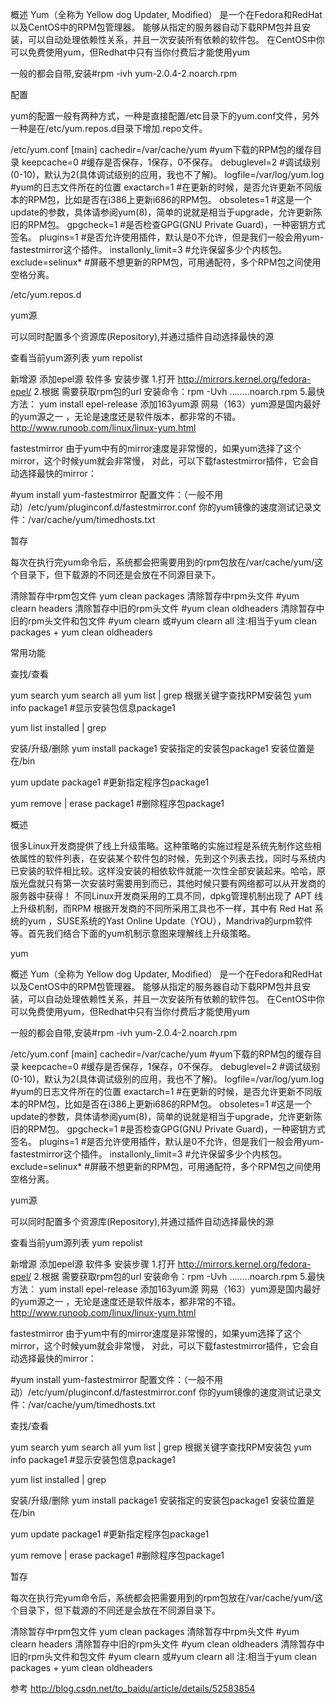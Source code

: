 概述
Yum（全称为 Yellow dog Updater, Modified）
是一个在Fedora和RedHat以及CentOS中的RPM包管理器。
能够从指定的服务器自动下载RPM包并且安装，可以自动处理依赖性关系，并且一次安装所有依赖的软件包。
在CentOS中你可以免费使用yum，但Redhat中只有当你付费后才能使用yum

一般的都会自带,安装#rpm -ivh yum-2.0.4-2.noarch.rpm



配置

yum的配置一般有两种方式，一种是直接配置/etc目录下的yum.conf文件，另外一种是在/etc/yum.repos.d目录下增加.repo文件。

/etc/yum.conf 
[main]
cachedir=/var/cache/yum         #yum下载的RPM包的缓存目录
keepcache=0            		 #缓存是否保存，1保存，0不保存。
debuglevel=2           		 #调试级别(0-10)，默认为2(具体调试级别的应用，我也不了解)。
logfile=/var/log/yum.log            #yum的日志文件所在的位置
exactarch=1             		#在更新的时候，是否允许更新不同版本的RPM包，比如是否在i386上更新i686的RPM包。
obsoletes=1            		 #这是一个update的参数，具体请参阅yum(8)，简单的说就是相当于upgrade，允许更新陈旧的RPM包。
gpgcheck=1            		 #是否检查GPG(GNU Private Guard)，一种密钥方式签名。
plugins=1           			 #是否允许使用插件，默认是0不允许，但是我们一般会用yum-fastestmirror这个插件。
installonly_limit=3        		 #允许保留多少个内核包。
exclude=selinux*       		  #屏蔽不想更新的RPM包，可用通配符，多个RPM包之间使用空格分离。

/etc/yum.repos.d




yum源

可以同时配置多个资源库(Repository),并通过插件自动选择最快的源

查看当前yum源列表
yum repolist

新增源
添加epel源
软件多
安装步骤
1.打开 http://mirrors.kernel.org/fedora-epel/
2.根据 需要获取rpm包的url
   安装命令：rpm -Uvh ........noarch.rpm
5.最快方法：
yum  install epel-release
添加163yum源
网易（163）yum源是国内最好的yum源之一 ，无论是速度还是软件版本，都非常的不错。
http://www.runoob.com/linux/linux-yum.html

fastestmirror 
由于yum中有的mirror速度是非常慢的，如果yum选择了这个mirror，这个时候yum就会非常慢，
对此，可以下载fastestmirror插件，它会自动选择最快的mirror： 

#yum install yum-fastestmirror 
配置文件：（一般不用动）/etc/yum/pluginconf.d/fastestmirror.conf 
你的yum镜像的速度测试记录文件：/var/cache/yum/timedhosts.txt 

暂存

每次在执行完yum命令后，系统都会把需要用到的rpm包放在/var/cache/yum/这个目录下，但下载源的不同还是会放在不同源目录下。

清除暂存中rpm包文件  yum clean packages 
清除暂存中rpm头文件 
#yum clearn headers 
清除暂存中旧的rpm头文件 
#yum clean oldheaders 
清除暂存中旧的rpm头文件和包文件 
#yum clearn 或#yum clearn all 
注:相当于yum clean packages + yum clean oldheaders 



常用功能

查找/查看

yum search <keyword>
yum search all <keyword>
yum list | grep  <keyword>
根据关键字查找RPM安装包
yum info package1 
#显示安装包信息package1

yum list installed  | grep 


安装/升级/删除
yum install package1 
安装指定的安装包package1
安装位置是在/bin

yum update package1
 #更新指定程序包package1

yum remove | erase package1 
#删除程序包package1



概述

很多Linux开发商提供了线上升级策略。这种策略的实施过程是系统先制作这些相依属性的软件列表，在安装某个软件包的时候，先到这个列表去找，同时与系统内已安装的软件相比较。这样没安装的相依软件就能一次性全部安装起来。哈哈，原版光盘就只有第一次安装时需要用到而已，其他时候只要有网络都可以从开发商的服务器中获得！
不同Linux开发商采用的工具不同，dpkg管理机制出现了 APT 线上升级机制，而RPM 根据开发商的不同所采用工具也不一样，其中有 Red Hat 系统的yum ，SUSE系统的Yast Online Update（YOU），Mandriva的urpm软件等。首先我们结合下面的yum机制示意图来理解线上升级策略。


yum

概述
Yum（全称为 Yellow dog Updater, Modified）
是一个在Fedora和RedHat以及CentOS中的RPM包管理器。
能够从指定的服务器自动下载RPM包并且安装，可以自动处理依赖性关系，并且一次安装所有依赖的软件包。
在CentOS中你可以免费使用yum，但Redhat中只有当你付费后才能使用yum

一般的都会自带,安装#rpm -ivh yum-2.0.4-2.noarch.rpm


/etc/yum.conf 
[main]
cachedir=/var/cache/yum         #yum下载的RPM包的缓存目录
keepcache=0            		 #缓存是否保存，1保存，0不保存。
debuglevel=2           		 #调试级别(0-10)，默认为2(具体调试级别的应用，我也不了解)。
logfile=/var/log/yum.log            #yum的日志文件所在的位置
exactarch=1             		#在更新的时候，是否允许更新不同版本的RPM包，比如是否在i386上更新i686的RPM包。
obsoletes=1            		 #这是一个update的参数，具体请参阅yum(8)，简单的说就是相当于upgrade，允许更新陈旧的RPM包。
gpgcheck=1            		 #是否检查GPG(GNU Private Guard)，一种密钥方式签名。
plugins=1           			 #是否允许使用插件，默认是0不允许，但是我们一般会用yum-fastestmirror这个插件。
installonly_limit=3        		 #允许保留多少个内核包。
exclude=selinux*       		  #屏蔽不想更新的RPM包，可用通配符，多个RPM包之间使用空格分离。




yum源

可以同时配置多个资源库(Repository),并通过插件自动选择最快的源

查看当前yum源列表
yum repolist

新增源
添加epel源
软件多
安装步骤
1.打开 http://mirrors.kernel.org/fedora-epel/
2.根据 需要获取rpm包的url
   安装命令：rpm -Uvh ........noarch.rpm
5.最快方法：
yum  install epel-release
添加163yum源
网易（163）yum源是国内最好的yum源之一 ，无论是速度还是软件版本，都非常的不错。
http://www.runoob.com/linux/linux-yum.html

fastestmirror 
由于yum中有的mirror速度是非常慢的，如果yum选择了这个mirror，这个时候yum就会非常慢，
对此，可以下载fastestmirror插件，它会自动选择最快的mirror： 

#yum install yum-fastestmirror 
配置文件：（一般不用动）/etc/yum/pluginconf.d/fastestmirror.conf 
你的yum镜像的速度测试记录文件：/var/cache/yum/timedhosts.txt 



查找/查看

yum search <keyword>
yum search all <keyword>
yum list | grep  <keyword>
根据关键字查找RPM安装包
yum info package1 
#显示安装包信息package1

yum list installed  | grep 


安装/升级/删除
yum install package1 
安装指定的安装包package1
安装位置是在/bin

yum update package1
 #更新指定程序包package1

yum remove | erase package1 
#删除程序包package1


暂存

每次在执行完yum命令后，系统都会把需要用到的rpm包放在/var/cache/yum/这个目录下，但下载源的不同还是会放在不同源目录下。

清除暂存中rpm包文件  yum clean packages 
清除暂存中rpm头文件 
#yum clearn headers 
清除暂存中旧的rpm头文件 
#yum clean oldheaders 
清除暂存中旧的rpm头文件和包文件 
#yum clearn 或#yum clearn all 
注:相当于yum clean packages + yum clean oldheaders 



参考
http://blog.csdn.net/to_baidu/article/details/52583854